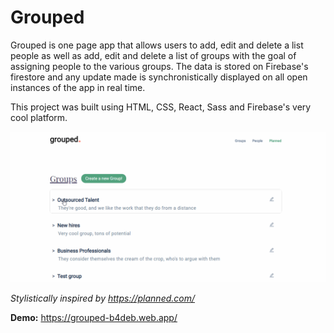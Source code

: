 
# Grouped 

Grouped is one page app that allows users to add, edit and delete a list people as well as add, edit and delete a list of groups with the goal of assigning people to the various groups. The data is stored on Firebase's firestore and any update made is synchronistically  displayed on all open instances of the app in real time. 

This project was built using HTML, CSS, React, Sass and Firebase's very cool platform.

<img src="https://raw.githubusercontent.com/melansonS/Grouped/master/public/grouped-demo.gif" alt="demo" width="800"/>

_Stylistically inspired by https://planned.com/_ 

**Demo:** https://grouped-b4deb.web.app/
